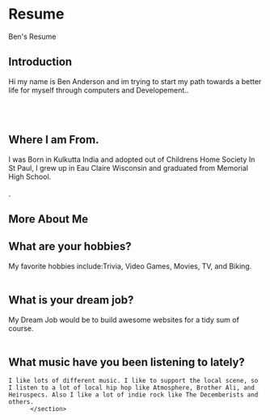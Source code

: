 # Resume
Ben's Resume

<!doctype html>
</html>
<head>
</head>
<body>
  <section class="Introdcution-section">
    <h1>Introduction<br></h1>
  <p>Hi my name is Ben Anderson and im trying to start my path towards a better life for myself through computers and Developement..</p>
    <br>
    <br>
    <p></p> 
</section> 
  <section class="location-section">
  <h1>Where I am From. </h1>
  <p>I was Born in Kulkutta India and adopted out of Childrens Home Society In St Paul, I grew up in Eau Claire Wisconsin and graduated from Memorial High School.
  <br>
  <br>
  .</p>
</section>
      <section class="questions-section">
      <h1> More About Me </h1>
    <h2>What are your hobbies?</h2>
    My favorite hobbies include:Trivia, Video Games, Movies, TV, and Biking.
    <br>
    <br>
    <h2> What is your dream job?</h2>
    My Dream Job would be to build awesome websites for a tidy sum of course.
    <br> 
    <br>
    <h2> What music have you been listening to lately?</h2>
    
    I like lots of different music. I like to support the local scene, so I listen to a lot of local hip hop like Atmosphere, Brother Ali, and Heiruspecs. Also I like a lot of indie rock like The Decemberists and others.
          </section>
  <footer class="content-footer">
  </ul>
</footer>
</body>
</html>
